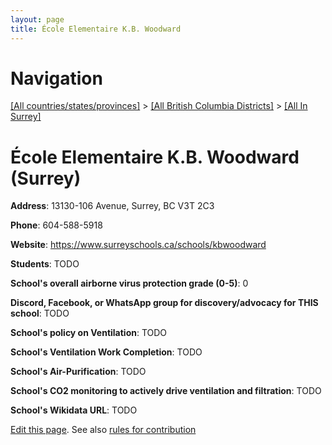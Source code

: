 ```yaml
---
layout: page
title: École Elementaire K.B. Woodward
---
```

# Navigation

[[All countries/states/provinces]](../../..) > [[All British Columbia Districts]](../..) > [[All In Surrey]](..)

# École Elementaire K.B. Woodward (Surrey)

**Address**: 13130-106 Avenue, Surrey, BC V3T 2C3

**Phone**: 604-588-5918

**Website**: <https://www.surreyschools.ca/schools/kbwoodward>

**Students**: TODO

**School's overall airborne virus protection grade (0-5)**: 0

**Discord, Facebook, or WhatsApp group for discovery/advocacy for THIS school**: TODO

**School's policy on Ventilation**: TODO

**School's Ventilation Work Completion**: TODO

**School's Air-Purification**: TODO

**School's CO2 monitoring to actively drive ventilation and filtration**: TODO

**School's Wikidata URL**: TODO


[Edit this page](https://github.com/ventilate-schools/BC/edit/main/./Surrey/École_Elementaire_K.B._Woodward.md). See also [rules for contribution](../../../contribution-rules/)